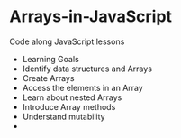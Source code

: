 # Arrays-in-JavaScript
Code along JavaScript lessons
- Learning Goals
- Identify data structures and Arrays
- Create Arrays
- Access the elements in an Array
- Learn about nested Arrays
- Introduce Array methods
- Understand mutability
- 
